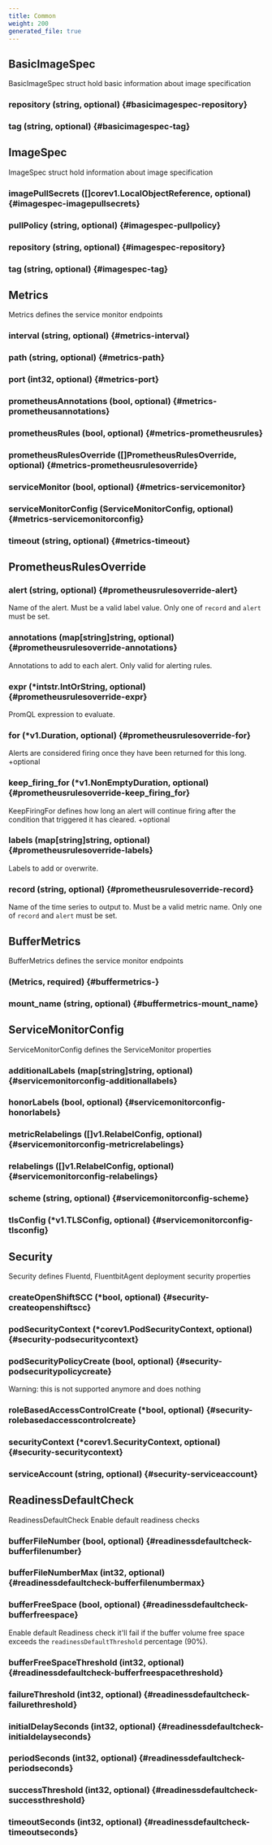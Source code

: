 ```yaml
---
title: Common
weight: 200
generated_file: true
---
```


## BasicImageSpec

BasicImageSpec struct hold basic information about image specification

### repository (string, optional) {#basicimagespec-repository}


### tag (string, optional) {#basicimagespec-tag}



## ImageSpec

ImageSpec struct hold information about image specification

### imagePullSecrets ([]corev1.LocalObjectReference, optional) {#imagespec-imagepullsecrets}


### pullPolicy (string, optional) {#imagespec-pullpolicy}


### repository (string, optional) {#imagespec-repository}


### tag (string, optional) {#imagespec-tag}



## Metrics

Metrics defines the service monitor endpoints

### interval (string, optional) {#metrics-interval}


### path (string, optional) {#metrics-path}


### port (int32, optional) {#metrics-port}


### prometheusAnnotations (bool, optional) {#metrics-prometheusannotations}


### prometheusRules (bool, optional) {#metrics-prometheusrules}


### prometheusRulesOverride ([]PrometheusRulesOverride, optional) {#metrics-prometheusrulesoverride}


### serviceMonitor (bool, optional) {#metrics-servicemonitor}


### serviceMonitorConfig (ServiceMonitorConfig, optional) {#metrics-servicemonitorconfig}


### timeout (string, optional) {#metrics-timeout}



## PrometheusRulesOverride

### alert (string, optional) {#prometheusrulesoverride-alert}

Name of the alert. Must be a valid label value. Only one of `record` and `alert` must be set. 


### annotations (map[string]string, optional) {#prometheusrulesoverride-annotations}

Annotations to add to each alert. Only valid for alerting rules. 


### expr (*intstr.IntOrString, optional) {#prometheusrulesoverride-expr}

PromQL expression to evaluate. 


### for (*v1.Duration, optional) {#prometheusrulesoverride-for}

Alerts are considered firing once they have been returned for this long. +optional 


### keep_firing_for (*v1.NonEmptyDuration, optional) {#prometheusrulesoverride-keep_firing_for}

KeepFiringFor defines how long an alert will continue firing after the condition that triggered it has cleared. +optional 


### labels (map[string]string, optional) {#prometheusrulesoverride-labels}

Labels to add or overwrite. 


### record (string, optional) {#prometheusrulesoverride-record}

Name of the time series to output to. Must be a valid metric name. Only one of `record` and `alert` must be set. 



## BufferMetrics

BufferMetrics defines the service monitor endpoints

###  (Metrics, required) {#buffermetrics-}


### mount_name (string, optional) {#buffermetrics-mount_name}



## ServiceMonitorConfig

ServiceMonitorConfig defines the ServiceMonitor properties

### additionalLabels (map[string]string, optional) {#servicemonitorconfig-additionallabels}


### honorLabels (bool, optional) {#servicemonitorconfig-honorlabels}


### metricRelabelings ([]v1.RelabelConfig, optional) {#servicemonitorconfig-metricrelabelings}


### relabelings ([]v1.RelabelConfig, optional) {#servicemonitorconfig-relabelings}


### scheme (string, optional) {#servicemonitorconfig-scheme}


### tlsConfig (*v1.TLSConfig, optional) {#servicemonitorconfig-tlsconfig}



## Security

Security defines Fluentd, FluentbitAgent deployment security properties

### createOpenShiftSCC (*bool, optional) {#security-createopenshiftscc}


### podSecurityContext (*corev1.PodSecurityContext, optional) {#security-podsecuritycontext}


### podSecurityPolicyCreate (bool, optional) {#security-podsecuritypolicycreate}

Warning: this is not supported anymore and does nothing 


### roleBasedAccessControlCreate (*bool, optional) {#security-rolebasedaccesscontrolcreate}


### securityContext (*corev1.SecurityContext, optional) {#security-securitycontext}


### serviceAccount (string, optional) {#security-serviceaccount}



## ReadinessDefaultCheck

ReadinessDefaultCheck Enable default readiness checks

### bufferFileNumber (bool, optional) {#readinessdefaultcheck-bufferfilenumber}


### bufferFileNumberMax (int32, optional) {#readinessdefaultcheck-bufferfilenumbermax}


### bufferFreeSpace (bool, optional) {#readinessdefaultcheck-bufferfreespace}

Enable default Readiness check it'll fail if the buffer volume free space exceeds the `readinessDefaultThreshold` percentage (90%). 


### bufferFreeSpaceThreshold (int32, optional) {#readinessdefaultcheck-bufferfreespacethreshold}


### failureThreshold (int32, optional) {#readinessdefaultcheck-failurethreshold}


### initialDelaySeconds (int32, optional) {#readinessdefaultcheck-initialdelayseconds}


### periodSeconds (int32, optional) {#readinessdefaultcheck-periodseconds}


### successThreshold (int32, optional) {#readinessdefaultcheck-successthreshold}


### timeoutSeconds (int32, optional) {#readinessdefaultcheck-timeoutseconds}



